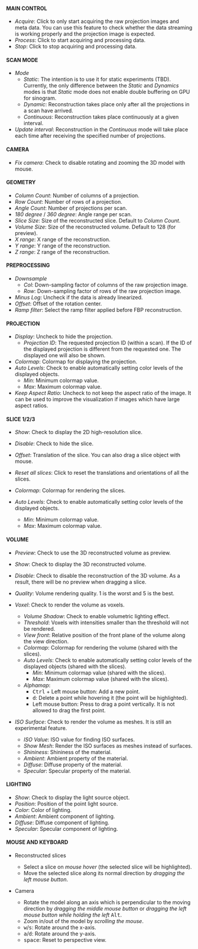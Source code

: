 #### MAIN CONTROL

- *Acquire*: Click to only start acquiring the raw projection images and meta data. You can use this feature
             to check whether the data streaming is working properly and the projection image is expected.
- *Process*: Click to start acquiring and processing data.
- *Stop*: Click to stop acquiring and processing data.

#### SCAN MODE

- *Mode*
    - *Static*: The intention is to use it for static experiments (TBD). Currently, the only difference between the *Static* and *Dynamics*
                modes is that *Static* mode does not enable double buffering on GPU for sinogram. 
    - *Dynamic*: Reconstruction takes place only after all the projections in a scan have arrived.
    - *Continuous*: Reconstruction takes place continuously at a given interval.
- *Update interval*: Reconstruction in the *Continuous* mode will take place each time after receiving the specified number of projections.

#### CAMERA

- *Fix camera*: Check to disable rotating and zooming the 3D model with mouse.

#### GEOMETRY

- *Column Count*: Number of columns of a projection.
- *Row Count*: Number of rows of a projection.
- *Angle Count*: Number of projections per scan.
- *180 degree* / *360 degree*: Angle range per scan.
- *Slice Size*: Size of the reconstructed slice. Default to *Column Count*.
- *Volume Size*: Size of the reconstructed volume. Default to 128 (for preview).
- *X range*: X range of the reconstruction. 
- *Y range*: Y range of the reconstruction.
- *Z range*: Z range of the reconstruction.

#### PREPROCESSING

- *Downsample*
    - *Col*: Down-sampling factor of columns of the raw projection image.
    - *Row*: Down-sampling factor of rows of the raw projection image.
- *Minus Log*: Uncheck if the data is already linearized.
- *Offset*: Offset of the rotation center.
- *Ramp filter*: Select the ramp filter applied before FBP reconstruction.

#### PROJECTION

- *Display*: Uncheck to hide the projection.
    - *Projection ID*: The requested projection ID (within a scan). If the ID of the displayed
                       projection is different from the requested one. The displayed one will also
                       be shown.
- *Colormap*: Colormap for displaying the projection.
- *Auto Levels*: Check to enable automatically setting color levels of the displayed objects.
    - *Min*: Minimum colormap value.
    - *Max*: Maximum colormap value.
- *Keep Aspect Ratio*: Uncheck to not keep the aspect ratio of the image. It can
                       be used to improve the visualization if images which have large
                       aspect ratios.

#### SLICE 1/2/3

- *Show*: Check to display the 2D high-resolution slice.
- *Disable*: Check to hide the slice.
- *Offset*: Translation of the slice. You can also drag a slice object with mouse.


- *Reset all slices*: Click to reset the translations and orientations of all the slices.


- *Colormap*: Colormap for rendering the slices.
- *Auto Levels*: Check to enable automatically setting color levels of the displayed objects.
    - *Min*: Minimum colormap value.
    - *Max*: Maximum colormap value.

#### VOLUME

- *Preview*: Check to use the 3D reconstructed volume as preview.
- *Show*: Check to display the 3D reconstructed volume.
- *Disable*: Check to disable the reconstruction of the 3D volume. As a result, 
             there will be no preview when dragging a slice.


- *Quality*: Volume rendering quality. 1 is the worst and 5 is the best.


- *Voxel*: Check to render the volume as voxels.
    - *Volume Shadow*: Check to enable volumetric lighting effect.
    - *Threshold*: Voxels with intensities smaller than the threshold will not be rendered.
    - *View front*: Relative position of the front plane of the volume along the view direction.
    - *Colormap*: Colormap for rendering the volume (shared with the slices).
    - *Auto Levels*: Check to enable automatically setting color levels of the displayed objects (shared with the slices).
        - *Min*: Minimum colormap value (shared with the slices).
        - *Max*: Maximum colormap value (shared with the slices).
    - *Alphamap*:
        - <kbd>Ctrl</kbd> + Left mouse button: Add a new point.
        - <kbd>d</kbd>: Delete a point while hovering it (the point will be highlighted).
        - Left mouse button: Press to drag a point vertically. It is not allowed to drag the first point.


- *ISO Surface*: Check to render the volume as meshes. It is still an experimental feature.
    - *ISO Value*: ISO value for finding ISO surfaces.
    - *Show Mesh*: Render the ISO surfaces as meshes instead of surfaces.
    - *Shininess*: Shininess of the material.
    - *Ambient*: Ambient property of the material.
    - *Diffuse*: Diffuse property of the material.
    - *Specular*: Specular property of the material.

#### LIGHTING

- *Show*: Check to display the light source object.
- *Position*: Position of the point light source.
- *Color*: Color of lighting.
- *Ambient*: Ambient component of lighting.
- *Diffuse*: Diffuse component of lighting.
- *Specular*: Specular component of lighting.

#### MOUSE AND KEYBOARD

- Reconstructed slices

    - Select a slice on *mouse hover* (the selected slice will be highlighted).
    - Move the selected slice along its normal direction by *dragging the left mouse button*.

- Camera

    - Rotate the model along an axis which is perpendicular to the moving direction by *dragging
      the middle mouse button* or *dragging the left mouse button while holding the left* <kbd>Alt</kbd>.
    - Zoom in/out of the model by *scrolling the mouse*.
    - <kbd>w</kbd>/<kbd>s</kbd>: Rotate around the x-axis.
    - <kbd>a</kbd>/<kbd>d</kbd>: Rotate around the y-axis.
    - <kbd>space</kbd>: Reset to perspective view.